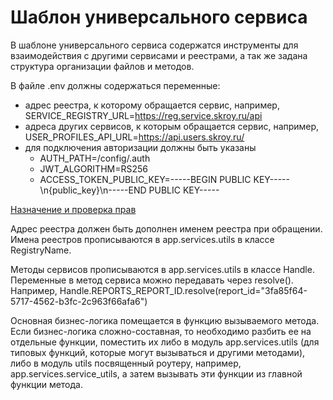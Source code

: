 # Шаблон универсального сервиса

В шаблоне универсального сервиса содержатся инструменты для взаимодействия 
с другими сервисами и реестрами, а так же задана структура организации файлов и методов.

В файле .env должны содержаться переменные:
* адрес реестра, к которому обращается сервис, например, SERVICE_REGISTRY_URL=https://reg.service.skroy.ru/api
* адреса других сервисов, к которым обращается сервис, например, USER_PROFILES_API_URL=https://api.users.skroy.ru/
* для подключения авторизации должны быть указаны
  * AUTH_PATH=/config/.auth
  * JWT_ALGORITHM=RS256
  * ACCESS_TOKEN_PUBLIC_KEY=-----BEGIN PUBLIC KEY-----\n{public_key}\n-----END PUBLIC KEY-----

[Назначение и проверка прав](https://git.infra.cloveri.com/eitica/knowhow/wiki/-/wikis/API/Auth#%D0%BD%D0%B0%D0%B7%D0%BD%D0%B0%D1%87%D0%B5%D0%BD%D0%B8%D0%B5-%D0%B8-%D0%BF%D1%80%D0%BE%D0%B2%D0%B5%D1%80%D0%BA%D0%B0-%D0%BF%D1%80%D0%B0%D0%B2)

Адрес реестра должен быть дополнен именем реестра при обращении. 
Имена реестров прописываются в app.services.utils в классе RegistryName. 

Методы сервисов прописываются в app.services.utils в классе Handle. 
Переменные в метод сервиса можно передавать через resolve(). 
Например, Handle.REPORTS_REPORT_ID.resolve(report_id="3fa85f64-5717-4562-b3fc-2c963f66afa6")

Основная бизнес-логика помещается в функцию вызываемого метода.
Если бизнес-логика сложно-составная, то необходимо разбить ее на отдельные функции,
поместить их либо в модуль app.services.utils (для типовых функций, которые могут вызываться и другими методами), 
либо в модуль utils посвященный роутеру, например, app.services.service_utils, а затем вызывать эти функции из 
главной функции метода.
